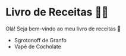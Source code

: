 # Livro de Receitas :woman_cook:

Olá! Seja bem-vindo ao meu livro de receitas :clap:

- Sgrotonoff de Granfo
- Vapê de Cocholate

